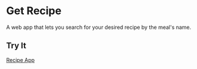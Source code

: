 # Get Recipe
A web app that lets you search for your desired recipe by the meal's name.
## Try It
[Recipe App](https://get-recipe-now.netlify.app/)
